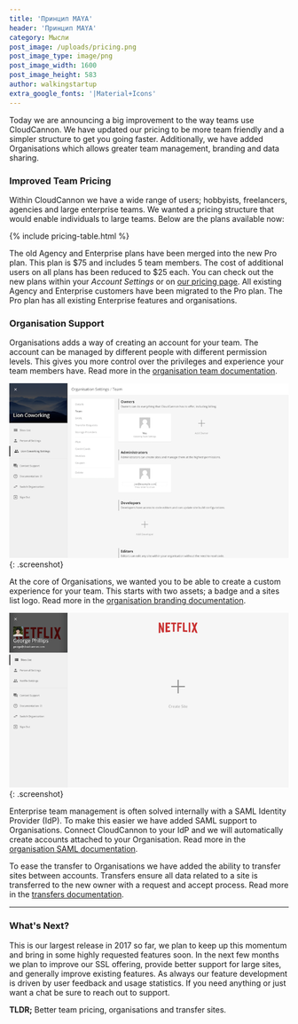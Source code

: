```yaml
---
title: 'Принцип MAYA'
header: 'Принцип MAYA'
category: Мысли
post_image: /uploads/pricing.png
post_image_type: image/png
post_image_width: 1600
post_image_height: 583
author: walkingstartup
extra_google_fonts: '|Material+Icons'
---
```



Today we are announcing a big improvement to the way teams use CloudCannon. We have updated our pricing to be more team friendly and a simpler structure to get you going faster. Additionally, we have added Organisations which allows greater team management, branding and data sharing.

### Improved Team Pricing

Within CloudCannon we have a wide range of users; hobbyists, freelancers, agencies and large enterprise teams. We wanted a pricing structure that would enable individuals to large teams. Below are the plans available now:

{% include pricing-table.html %}

The old Agency and Enterprise plans have been merged into the new Pro plan. This plan is $75 and includes 5 team members. The cost of additional users on all plans has been reduced to $25 each. You can check out the new plans within your *Account Settings* or on [our pricing page](/pricing/). All existing Agency and Enterprise customers have been migrated to the Pro plan. The Pro plan has all existing Enterprise features and organisations.

### Organisation Support

Organisations adds a way of creating an account for your team. The account can be managed by different people with different permission levels. This gives you more control over the privileges and experience your team members have. Read more in the [organisation team documentation](https://docs.cloudcannon.com/organisations/team-management/).

![CloudCannon team management interface](/img/blog/organisations/add-team-member.png){: .screenshot}

At the core of Organisations, we wanted you to be able to create a custom experience for your team. This starts with two assets; a badge and a sites list logo. Read more in the [organisation branding documentation](https://docs.cloudcannon.com/organisations/branding/).

![CloudCannon sites list branded with the Netflix Logo](/img/blog/organisations/branded-sites-list.png){: .screenshot}

Enterprise team management is often solved internally with a SAML Identity Provider (IdP). To make this easier we have added SAML support to Organisations. Connect CloudCannon to your IdP and we will automatically create accounts attached to your Organisation. Read more in the [organisation SAML documentation](https://docs.cloudcannon.com/organisations/saml/).

To ease the transfer to Organisations we have added the ability to transfer sites between accounts. Transfers ensure all data related to a site is transferred to the new owner with a request and accept process. Read more in the [transfers documentation](https://docs.cloudcannon.com/sharing/transfer-ownership/).

---

### What's Next?

This is our largest release in 2017 so far, we plan to keep up this momentum and bring in some highly requested features soon. In the next few months we plan to improve our SSL offering, provide better support for large sites, and generally improve existing features. As always our feature development is driven by user feedback and usage statistics. If you need anything or just want a chat be sure to reach out to support.

**TLDR;** Better team pricing, organisations and transfer sites.

